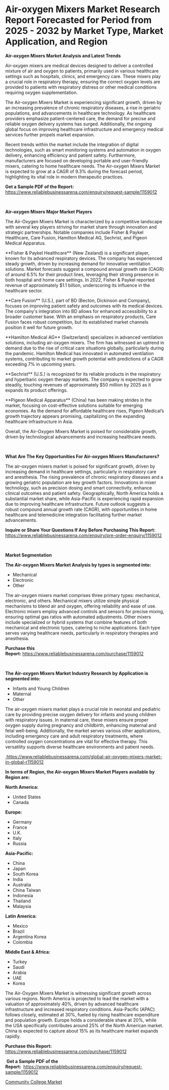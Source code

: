 <p><h1>Air-oxygen Mixers Market Research Report Forecasted for Period from 2025 -  2032 by Market Type, Market Application, and Region</h1></p><p><strong>Air-oxygen Mixers Market Analysis and Latest Trends</strong></p>
<p><p>Air-oxygen mixers are medical devices designed to deliver a controlled mixture of air and oxygen to patients, primarily used in various healthcare settings such as hospitals, clinics, and emergency care. These mixers play a crucial role in respiratory therapy, ensuring the correct oxygen levels are provided to patients with respiratory distress or other medical conditions requiring oxygen supplementation.</p><p>The Air-oxygen Mixers Market is experiencing significant growth, driven by an increasing prevalence of chronic respiratory diseases, a rise in geriatric populations, and advancements in healthcare technology. As healthcare providers emphasize patient-centered care, the demand for precise and reliable oxygen delivery systems has surged. Additionally, the ongoing global focus on improving healthcare infrastructure and emergency medical services further propels market expansion.</p><p>Recent trends within the market include the integration of digital technologies, such as smart monitoring systems and automation in oxygen delivery, enhancing efficiency and patient safety. Furthermore, manufacturers are focused on developing portable and user-friendly mixers, catering to home healthcare needs. The Air-oxygen Mixers Market is expected to grow at a CAGR of 9.3% during the forecast period, highlighting its vital role in modern therapeutic practices.</p></p>
<p><strong>Get a Sample PDF of the Report:&nbsp;</strong> <a href="https://www.reliablebusinessarena.com/enquiry/request-sample/1159012?utm_campaign=3534&utm_medium=2&utm_source=Github&utm_content=ia&utm_term=22032025&utm_id=air-oxygen-mixers">https://www.reliablebusinessarena.com/enquiry/request-sample/1159012</a></p>
<p>&nbsp;</p>
<p><strong>Air-oxygen Mixers Major Market Players</strong></p>
<p><p>The Air-Oxygen Mixers Market is characterized by a competitive landscape with several key players striving for market share through innovation and strategic partnerships. Notable companies include Fisher & Paykel Healthcare, Care Fusion, Hamilton Medical AG, Sechrist, and Pigeon Medical Apparatus.</p><p>**Fisher & Paykel Healthcare** (New Zealand) is a significant player, known for its advanced respiratory devices. The company has experienced steady growth, driven by increasing demand for innovative ventilation solutions. Market forecasts suggest a compound annual growth rate (CAGR) of around 6.5% for their product lines, leveraging their strong presence in both hospital and home care settings. In 2022, Fisher & Paykel reported revenue of approximately $1.1 billion, underscoring its influence in the healthcare sector.</p><p>**Care Fusion** (U.S.), part of BD (Becton, Dickinson and Company), focuses on improving patient safety and outcomes with its medical devices. The company's integration into BD allows for enhanced accessibility to a broader customer base. With an emphasis on respiratory products, Care Fusion faces robust competition, but its established market channels position it well for future growth.</p><p>**Hamilton Medical AG** (Switzerland) specializes in advanced ventilation solutions, including air-oxygen mixers. The firm has witnessed an uptrend in demand due to the rise of critical care situations globally, particularly during the pandemic. Hamilton Medical has innovated in automated ventilation systems, contributing to market growth potential with predictions of a CAGR exceeding 7% in upcoming years.</p><p>**Sechrist** (U.S.) is recognized for its reliable products in the respiratory and hyperbaric oxygen therapy markets. The company is expected to grow steadily, touching revenues of approximately $50 million by 2025 as it expands its product offerings.</p><p>**Pigeon Medical Apparatus** (China) has been making strides in the market, focusing on cost-effective solutions suitable for emerging economies. As the demand for affordable healthcare rises, Pigeon Medical’s growth trajectory appears promising, capitalizing on the expanding healthcare infrastructure in Asia.</p><p>Overall, the Air-Oxygen Mixers Market is poised for considerable growth, driven by technological advancements and increasing healthcare needs.</p></p>
<p>&nbsp;</p>
<p><strong>What Are The Key Opportunities For Air-oxygen Mixers Manufacturers?</strong></p>
<p><p>The air-oxygen mixers market is poised for significant growth, driven by increasing demand in healthcare settings, particularly in respiratory care and anesthesia. The rising prevalence of chronic respiratory diseases and a growing geriatric population are key growth factors. Innovations in mixer technology, such as precision dosing and smart connectivity, enhance clinical outcomes and patient safety. Geographically, North America holds a substantial market share, while Asia-Pacific is experiencing rapid expansion due to improving healthcare infrastructure. Future outlook suggests a robust compound annual growth rate (CAGR), with opportunities in home healthcare and telemedicine integration facilitating further market advancements.</p></p>
<p><strong>Inquire or Share Your Questions If Any Before Purchasing This Report:</strong> <a href="https://www.reliablebusinessarena.com/enquiry/pre-order-enquiry/1159012?utm_campaign=3534&utm_medium=2&utm_source=Github&utm_content=ia&utm_term=22032025&utm_id=air-oxygen-mixers">https://www.reliablebusinessarena.com/enquiry/pre-order-enquiry/1159012</a></p>
<p>&nbsp;</p>
<p><strong>Market Segmentation</strong></p>
<p><strong>The Air-oxygen Mixers Market Analysis by types is segmented into:</strong></p>
<p><ul><li>Mechanical</li><li>Electronic</li><li>Other</li></ul></p>
<p><p>The air-oxygen mixers market comprises three primary types: mechanical, electronic, and others. Mechanical mixers utilize simple physical mechanisms to blend air and oxygen, offering reliability and ease of use. Electronic mixers employ advanced controls and sensors for precise mixing, ensuring optimal gas ratios with automated adjustments. Other mixers include specialized or hybrid systems that combine features of both mechanical and electronic types, catering to niche applications. Each type serves varying healthcare needs, particularly in respiratory therapies and anesthesia.</p></p>
<p><strong>Purchase this Report:&nbsp;</strong><a href="https://www.reliablebusinessarena.com/purchase/1159012?utm_campaign=3534&utm_medium=2&utm_source=Github&utm_content=ia&utm_term=22032025&utm_id=air-oxygen-mixers">https://www.reliablebusinessarena.com/purchase/1159012</a></p>
<p>&nbsp;</p>
<p><strong>The Air-oxygen Mixers Market Industry Research by Application is segmented into:</strong></p>
<p><ul><li>Infants and Young Children</li><li>Maternal</li><li>Other</li></ul></p>
<p><p>The air-oxygen mixers market plays a crucial role in neonatal and pediatric care by providing precise oxygen delivery for infants and young children with respiratory issues. In maternal care, these mixers ensure proper oxygen supply during pregnancy and childbirth, enhancing maternal and fetal well-being. Additionally, the market serves various other applications, including emergency care and adult respiratory treatments, where controlled oxygen concentrations are vital for effective therapy. This versatility supports diverse healthcare environments and patient needs.</p></p>
<p><a href="https://www.reliablebusinessarena.com/global-air-oxygen-mixers-market-in-global-r1159012?utm_campaign=3534&utm_medium=2&utm_source=Github&utm_content=ia&utm_term=22032025&utm_id=air-oxygen-mixers">&nbsp;https://www.reliablebusinessarena.com/global-air-oxygen-mixers-market-in-global-r1159012</a></p>
<p><strong>In terms of Region, the Air-oxygen Mixers Market Players available by Region are:</strong></p>
<p>
    <p> <strong> North America: </strong>
        <ul>
            <li>United States</li>
            <li>Canada</li>
        </ul>
        </p> 
    <p> <strong> Europe: </strong>
        <ul>
            <li>Germany</li>
            <li>France</li>
            <li>U.K.</li>
            <li>Italy</li>
            <li>Russia</li>
        </ul>
        </p> 
    <p> <strong> Asia-Pacific: </strong>
        <ul>
            <li>China</li>
            <li>Japan</li>
            <li>South Korea</li>
            <li>India</li>
            <li>Australia</li>
            <li>China Taiwan</li>
            <li>Indonesia</li>
            <li>Thailand</li>
            <li>Malaysia</li>
        </ul>
        </p> 
    <p> <strong> Latin America: </strong>
        <ul>
            <li>Mexico</li>
            <li>Brazil</li>
            <li>Argentina Korea</li>
            <li>Colombia</li>
        </ul>
        </p> 
    <p> <strong> Middle East & Africa: </strong>
        <ul>
            <li>Turkey</li>
            <li>Saudi</li>
            <li>Arabia</li>
            <li>UAE</li>
            <li>Korea</li>
        </ul>
    </p>
    </p>
<p><p>The Air-Oxygen Mixers Market is witnessing significant growth across various regions. North America is projected to lead the market with a valuation of approximately 40%, driven by advanced healthcare infrastructure and increased respiratory conditions. Asia-Pacific (APAC) follows closely, estimated at 30%, fueled by rising healthcare expenditure and population growth. Europe holds a considerable share at 20%, while the USA specifically contributes around 25% of the North American market. China is expected to capture about 15% as its healthcare market expands rapidly.</p></p>
<p><strong>Purchase this Report: </strong><a href="https://www.reliablebusinessarena.com/purchase/1159012?utm_campaign=3534&utm_medium=2&utm_source=Github&utm_content=ia&utm_term=22032025&utm_id=air-oxygen-mixers">https://www.reliablebusinessarena.com/purchase/1159012</a></p>
<p>&nbsp;<strong>Get a Sample PDF of the Report:&nbsp;&nbsp;</strong><a href="https://www.reliablebusinessarena.com/enquiry/request-sample/1159012?utm_campaign=3534&utm_medium=2&utm_source=Github&utm_content=ia&utm_term=22032025&utm_id=air-oxygen-mixers">https://www.reliablebusinessarena.com/enquiry/request-sample/1159012</a></p>
<p><strong></strong></p>
<p><p><a href="https://github.com/zakkistuey/Market-Research-Report-List-1/blob/main/community-college-market.md?utm_campaign=3534&utm_medium=2&utm_source=Github&utm_content=ia&utm_term=22032025&utm_id=air-oxygen-mixers">Community College Market</a></p></p>